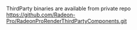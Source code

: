 ThirdParty binaries are available from private repo https://github.com/Radeon-Pro/RadeonProRenderThirdPartyComponents.git


